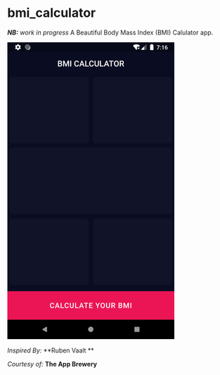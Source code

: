 # bmi_calculator

_**NB:** work in progress_
A Beautiful Body Mass Index (BMI) Calulator app.

<img src="../images_of_projects/bmi_calculator.png" width="380">

_Inspired By:_ **Ruben Vaalt **

_Courtesy of:_ **The App Brewery**
